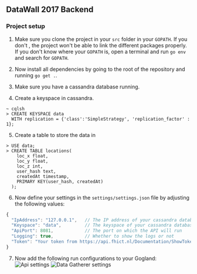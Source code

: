 ## DataWall 2017 Backend

### Project setup
1. Make sure you clone the project in your ```src``` folder in your ````GOPATH````. If you don't , the project won't be 
able to link the different packages properly. 
If you don't know where your ```GOPATH``` is, 
open a terminal and run ```go env``` and search for ```GOPATH```.

2. Now install all dependencies by going to the root of the repository and running ```go get .```.
3. Make sure you have a cassandra database running.
4. Create a keyspace in cassandra.
```
~ cqlsh
> CREATE KEYSPACE data
  WITH replication = {'class':'SimpleStrategy', 'replication_factor' : 1};
```
5. Create a table to store the data in
```
> USE data;
> CREATE TABLE locations(
    loc_x float,
    loc_y float,
    loc_z int,
    user_hash text,
    createdAt timestamp,
    PRIMARY KEY(user_hash, createdAt)
  );
```
6. Now define your settings in the ```settings/settings.json``` file by adjusting the following values:
```js
{
  "IpAddress": "127.0.0.1",   // The IP address of your cassandra database
  "Keyspace": "data",         // The keyspace of your cassandra database
  "ApiPort": 8081,            // The port on which the API will run
  "Logging": true,            // Whether to show the logs or not
  "Token": "Your token from https://api.fhict.nl/Documentation/ShowToken"
}

```
7. Now add the following run configurations to your Gogland:
![Api settings](https://i.imgur.com/DhKzvWl.png)
![Data Gatherer settings](https://i.imgur.com/vgBt5JP.png)
